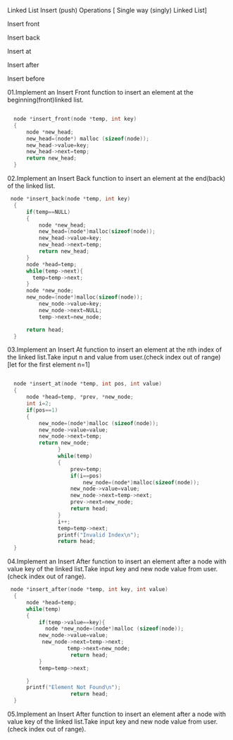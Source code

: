 Linked List  Insert (push)  Operations [ Single way (singly) Linked List]

Insert front

Insert back

Insert at

Insert after

Insert before

01.Implement an Insert Front function to insert an element at the beginning(front)linked list. 

```C  

  node *insert_front(node *temp, int key)
  {
      node *new_head;
      new_head=(node*) malloc (sizeof(node));
      new_head->value=key;
      new_head->next=temp;
      return new_head;
  }
```

02.Implement an Insert Back function to insert an element at the end(back) of the linked list. 

```C
 node *insert_back(node *temp, int key)
  {
      if(temp==NULL)
      {
          node *new_head;
          new_head=(node*)malloc(sizeof(node));
          new_head->value=key;
          new_head->next=temp;
          return new_head;
      }
      node *head=temp;
      while(temp->next){
        temp=temp->next;
      }
      node *new_node;
      new_node=(node*)malloc(sizeof(node));
          new_node->value=key;
          new_node->next=NULL;
          temp->next=new_node;

      return head;
  }
```

03.Implement an Insert At function to insert an element at the nth index of the linked list.Take input n and value from user.(check index out of range)[let for the first element n=1]

```C

  node *insert_at(node *temp, int pos, int value)
  {
      node *head=temp, *prev, *new_node;
      int i=2;
      if(pos==1)
      {
          new_node=(node*)malloc (sizeof(node));
          new_node->value=value;
          new_node->next=temp;
          return new_node;
                }
                while(temp)
                {
                    prev=temp;
                    if(i==pos)
                        new_node=(node*)malloc(sizeof(node));
                    new_node->value=value;
                    new_node->next=temp->next;
                    prev->next=new_node;
                    return head;
                }
                i++;
                temp=temp->next;
                printf("Invalid Index\n");
                return head;
  }
```

04.Implement an Insert After function to insert an element after a node with value key of the linked list.Take input key and new node value from user.(check index out of range). 

```C 
 node *insert_after(node *temp, int key, int value)
  {
      node *head=temp;
      while(temp)
      {
          if(temp->value==key){
            node *new_node=(node*)malloc (sizeof(node));
          new_node->value=value;
           new_node->next=temp->next;
                   temp->next=new_node;
                    return head;
          }
          temp=temp->next;

      }
      printf("Element Not Found\n");
                    return head;
  }

```

05.Implement an Insert After function to insert an element after a node with value key of the linked list.Take input key and new node value from user.(check index out of range). 

```C 

```

